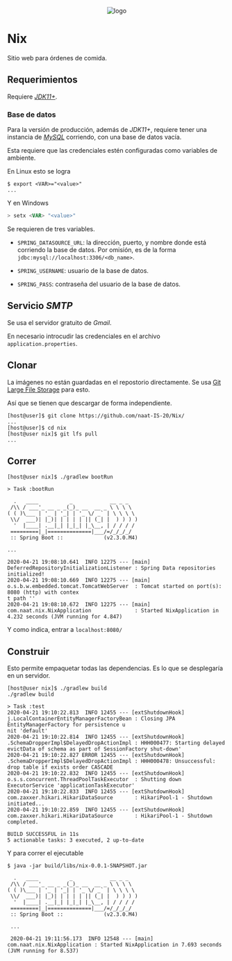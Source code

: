 <p align="center">
  <img src="./images/naat_logo_black.png" alt="logo">
</p>

# Nix

Sitio web para órdenes de comida.

## Requerimientos

Requiere [_JDK11+_][jdk].

### Base de datos

Para la versión de producción, además de _JDK11+_, requiere tener una instancia de [_MySQL_][mysql] corriendo, con una base de datos vacía.

Esta requiere que las credenciales estén configuradas como variables de ambiente.

En Linux esto se logra

```console
$ export <VAR>="<value>"
...
```

Y en Windows

```powershell
> setx <VAR> "<value>"
```

Se requieren de tres variables.

* `SPRING_DATASOURCE_URL`: la dirección, puerto, y nombre donde está corriendo la base de datos.
  Por omisión, es de la forma `jdbc:mysql://localhost:3306/<db_name>`.

* `SPRING_USERNAME`: usuario de la base de datos.

* `SPRING_PASS`: contraseña del usuario de la base de datos.

## Servicio _SMTP_

Se usa el servidor gratuito de _Gmail_.

En necesario introcudir las credenciales en el archivo `application.properties`.

## Clonar

La imágenes no están guardadas en el repostorio directamente. Se usa
[Git Large File Storage][lfs] para esto.

Así que se tienen que descargar de forma independiente.

```console
[host@user]$ git clone https://github.com/naat-IS-20/Nix/
...
[host@user]$ cd nix
[host@user nix]$ git lfs pull
...
```

## Correr

```console
[host@user nix]$ ./gradlew bootRun

> Task :bootRun

  .   ____          _            __ _ _
 /\\ / ___'_ __ _ _(_)_ __  __ _ \ \ \ \
( ( )\___ | '_ | '_| | '_ \/ _` | \ \ \ \
 \\/  ___)| |_)| | | | | || (_| |  ) ) ) )
  '  |____| .__|_| |_|_| |_\__, | / / / /
 =========|_|==============|___/=/_/_/_/
 :: Spring Boot ::             (v2.3.0.M4)

...

2020-04-21 19:08:10.641  INFO 12275 --- [main] DeferredRepositoryInitializationListener : Spring Data repositories initialized!
2020-04-21 19:08:10.669  INFO 12275 --- [main] o.s.b.w.embedded.tomcat.TomcatWebServer  : Tomcat started on port(s): 8080 (http) with contex
t path ''
2020-04-21 19:08:10.672  INFO 12275 --- [main] com.naat.nix.NixApplication              : Started NixApplication in 4.232 seconds (JVM running for 4.847)
```

Y como indica, entrar a `localhost:8080/`

## Construir

Esto permite empaquetar todas las dependencias. Es lo que se desplegaría en un servidor.

```console
[host@user nix]$ ./gradlew build
./gradlew build

> Task :test
2020-04-21 19:10:22.813  INFO 12455 --- [extShutdownHook] j.LocalContainerEntityManagerFactoryBean : Closing JPA EntityManagerFactory for persistence u
nit 'default'
2020-04-21 19:10:22.814  INFO 12455 --- [extShutdownHook] .SchemaDropperImpl$DelayedDropActionImpl : HHH000477: Starting delayed evictData of schema as part of SessionFactory shut-down'
2020-04-21 19:10:22.827 ERROR 12455 --- [extShutdownHook] .SchemaDropperImpl$DelayedDropActionImpl : HHH000478: Unsuccessful: drop table if exists order CASCADE
2020-04-21 19:10:22.832  INFO 12455 --- [extShutdownHook] o.s.s.concurrent.ThreadPoolTaskExecutor  : Shutting down ExecutorService 'applicationTaskExecutor'
2020-04-21 19:10:22.833  INFO 12455 --- [extShutdownHook] com.zaxxer.hikari.HikariDataSource       : HikariPool-1 - Shutdown initiated...
2020-04-21 19:10:22.859  INFO 12455 --- [extShutdownHook] com.zaxxer.hikari.HikariDataSource       : HikariPool-1 - Shutdown completed.

BUILD SUCCESSFUL in 11s
5 actionable tasks: 3 executed, 2 up-to-date
```

Y para correr el ejecutable

```console
$ java -jar build/libs/nix-0.0.1-SNAPSHOT.jar

  .   ____          _            __ _ _
 /\\ / ___'_ __ _ _(_)_ __  __ _ \ \ \ \
( ( )\___ | '_ | '_| | '_ \/ _` | \ \ \ \
 \\/  ___)| |_)| | | | | || (_| |  ) ) ) )
  '  |____| .__|_| |_|_| |_\__, | / / / /
 =========|_|==============|___/=/_/_/_/
 :: Spring Boot ::             (v2.3.0.M4)

 ...

 2020-04-21 19:11:56.173  INFO 12548 --- [main] com.naat.nix.NixApplication : Started NixApplication in 7.693 seconds (JVM running for 8.537)
```

[jdk]: https://naat-is-20.github.io/tools/jdk/
[mysql]: https://naat-is-20.github.io/tools/mysql/
[lfs]: https://git-lfs.github.com/
